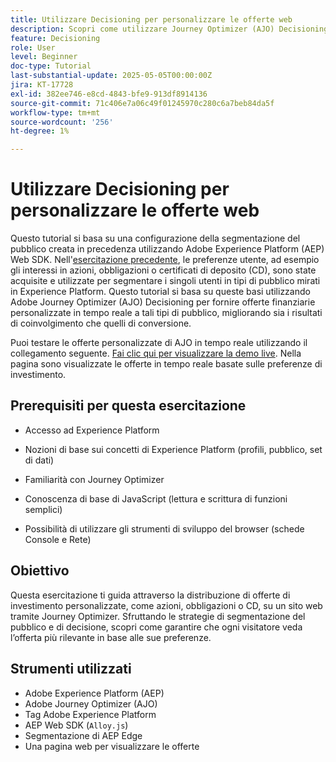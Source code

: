 ```yaml
---
title: Utilizzare Decisioning per personalizzare le offerte web
description: Scopri come utilizzare Journey Optimizer (AJO) Decisioning per distribuire offerte personalizzate su una pagina web sfruttando la segmentazione del pubblico integrata in Experience Platform (AEP).
feature: Decisioning
role: User
level: Beginner
doc-type: Tutorial
last-substantial-update: 2025-05-05T00:00:00Z
jira: KT-17728
exl-id: 382ee746-e8cd-4843-bfe9-913df8914136
source-git-commit: 71c406e7a06c49f01245970c280c6a7beb84da5f
workflow-type: tm+mt
source-wordcount: '256'
ht-degree: 1%

---
```


# Utilizzare Decisioning per personalizzare le offerte web

Questo tutorial si basa su una configurazione della segmentazione del pubblico creata in precedenza utilizzando Adobe Experience Platform (AEP) Web SDK. Nell&#39;[esercitazione precedente](https://experienceleague.adobe.com/en/docs/journey-optimizer-learn/create-audiences-using-web-sdk/introduction), le preferenze utente, ad esempio gli interessi in azioni, obbligazioni o certificati di deposito (CD), sono state acquisite e utilizzate per segmentare i singoli utenti in tipi di pubblico mirati in Experience Platform. Questo tutorial si basa su queste basi utilizzando Adobe Journey Optimizer (AJO) Decisioning per fornire offerte finanziarie personalizzate in tempo reale a tali tipi di pubblico, migliorando sia i risultati di coinvolgimento che quelli di conversione.

Puoi testare le offerte personalizzate di AJO in tempo reale utilizzando il collegamento seguente.
[Fai clic qui per visualizzare la demo live](https://gbedekar489.github.io/finwise/welcome.html). Nella pagina sono visualizzate le offerte in tempo reale basate sulle preferenze di investimento.

## Prerequisiti per questa esercitazione

* Accesso ad Experience Platform

* Nozioni di base sui concetti di Experience Platform (profili, pubblico, set di dati)

* Familiarità con Journey Optimizer

* Conoscenza di base di JavaScript (lettura e scrittura di funzioni semplici)

* Possibilità di utilizzare gli strumenti di sviluppo del browser (schede Console e Rete)


## Obiettivo

Questa esercitazione ti guida attraverso la distribuzione di offerte di investimento personalizzate, come azioni, obbligazioni o CD, su un sito web tramite Journey Optimizer. Sfruttando le strategie di segmentazione del pubblico e di decisione, scopri come garantire che ogni visitatore veda l’offerta più rilevante in base alle sue preferenze.

## Strumenti utilizzati

* Adobe Experience Platform (AEP)
* Adobe Journey Optimizer (AJO)
* Tag Adobe Experience Platform
* AEP Web SDK (`Alloy.js`)
* Segmentazione di AEP Edge
* Una pagina web per visualizzare le offerte
